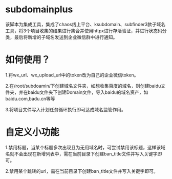 # subdomainplus
该脚本为集成工具，集成了chaos线上平台、ksubdomain、subfinder3款子域名工具，将3个项目收集的结果进行集合并使用httpx进行存活验证，并进行状态码分类，最后将新增的子域名发送到企业微信群中进行通知。

# 如何使用？
1.将wx_url、wx_upload_url中的token改为自己的企业微信token。

2.在/root/subdoamin/下创建域名文件夹，如想收集百度的域名，则创建baidu文件夹，并在baidu文件夹下创建Domain文件，导入baidu的域名资产，如baidu.com,badu.cn等等

3.将项目文件写入计划任务循环执行即可达成域名监管作用。

# 自定义小功能
  1.禁用标题，当某个标题多次出现且为无用域名时，可尝试禁用该标题，这样该域名就不会出现在新增列表中，需在当前目录下创建ban_title文件并写入关键字即可。
  
  2.禁用某个跳转的url，需在当前目录下创建ban_title文件并写入关键字即可。
